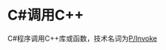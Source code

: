 # C#调用C++

C#程序调用C++库或函数，技术名词为[P/Invoke](https://docs.microsoft.com/en-us/dotnet/standard/native-interop/pinvoke)



